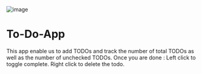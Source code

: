 ![image](https://user-images.githubusercontent.com/81183716/120688935-ff3cc300-c4bc-11eb-8275-3ff0635520f7.png)
# To-Do-App
This app enable us to add TODOs and track the number of total TODOs as well as the number of unchecked TODOs.
Once you are done :
           Left click to toggle complete.
           Right click to delete the todo.
           
